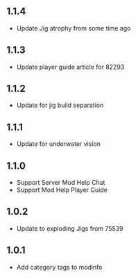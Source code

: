 ## 1.1.4

- Update Jig atrophy from some time ago

## 1.1.3

- Update player guide article for 82293

## 1.1.2

- Update for jig build separation

## 1.1.1

- Update for underwater vision

## 1.1.0

- Support Server Mod Help Chat
- Support Mod Help Player Guide

## 1.0.2

- Update to exploding Jigs from 75539

## 1.0.1

- Add category tags to modinfo
